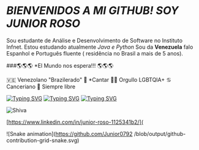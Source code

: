 # *BIENVENIDOS A MI GITHUB! SOY JUNIOR ROSO*
Sou estudante de Análise e Desenvolvimento de Software no Instituto Infnet.
Estou estudando atualmente **Java* e *Python**
Sou da **Venezuela** falo Espanhol e Português fluente ( residência no Brasil a mais de 5 anos).

###🌎🌎🌎 *El Mundo nos espera!!! 🌎🌎🌎

🇻🇪 Venezolano "Brazilerado"
🎤 *Cantar 
🏳️‍🌈 Orgullo LGBTQIA+
♋ Canceriano
🍄 Siempre libre

[![Typing SVG](https://readme-typing-svg.herokuapp.com/?lines=TU+PUEDES+CREAR+CODIGOS+)](https://git.io/typing-svg)
[![Typing SVG](https://readme-typing-svg.herokuapp.com/?lines=PUEDES+HACER+LO+QUE+TE+DE+LA+GANA!+)](https://git.io/typing-svg)
[![Typing SVG](https://readme-typing-svg.herokuapp.com/?lines=나는+미래의+프로그래머다+)](https://git.io/typing-svg)

![Shiva](https://encrypted-tbn0.gstatic.com/images?q=tbn:ANd9GcSw67ziy78rzoseHk_p__QpjAqLFpqfuqillg&usqp=CAU)



[https://www.linkedin.com/in/junior-roso-1125341b2/](


![Snake animation](https://github.com/Junior0792
/blob/output/github-contribution-grid-snake.svg)


